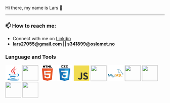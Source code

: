 Hi there, my name is Lars 👋

<!-- <hr> -->

***

<h3> 📫 How to reach me:</h3> 


* Connect with me on [Linkdin](https://www.linkedin.com/in/lars-roberbuell)
* **lars27055@gmail.com || s341899@oslomet.no**

<h3> Language and Tools </h3>

[<img src= "https://raw.githubusercontent.com/devicons/devicon/master/icons/java/java-original.svg" width="50" height="50">](https://www.java.com/en/)
[<img src= "https://upload.wikimedia.org/wikipedia/commons/thumb/0/0a/Python.svg/800px-Python.svg.png" width="50" height="50">](https://www.python.org/)
[<img src= "https://raw.githubusercontent.com/devicons/devicon/master/icons/html5/html5-original-wordmark.svg" width="50" height="50">](https://www.w3.org/html/)
[<img src= "https://raw.githubusercontent.com/github/explore/80688e429a7d4ef2fca1e82350fe8e3517d3494d/topics/css/css.png" width="50" height="50">](https://www.w3.org/Style/CSS/)
[<img src= "https://raw.githubusercontent.com/devicons/devicon/master/icons/javascript/javascript-original.svg" width="50" height="50">](https://developer.mozilla.org/en-US/docs/Web/JavaScript/)
[<img src= "https://upload.wikimedia.org/wikipedia/commons/thumb/3/35/Tux.svg/1200px-Tux.svg.png" width="50" height="50">](https://www.linux.org/)
[<img src= "https://raw.githubusercontent.com/devicons/devicon/master/icons/mysql/mysql-original-wordmark.svg" width="50" height="50">](https://www.mysql.com/)
[<img src= "https://miro.medium.com/max/336/1*glD7bNJG3SlO0_xNmSGPcQ.png" width="50" height="50">](https://www.docker.com/)
[<img src= "https://miro.medium.com/max/766/1*Yf48dlC5RhXYPV3gLeaLdg.png" width="50" height="50">](https://git-scm.com/)
[<img src= "https://external-preview.redd.it/V77U-n3OuvNr2I14hRYUcyXBJ1C9dEMV3HUt3dAIViw.png?auto=webp&s=20d05cf394bd203741ddfdffa904af94fdd90544" width="50" height="50">](https://www.gnu.org/software/bash/)
[<img src= "https://upload.wikimedia.org/wikipedia/commons/thumb/2/21/Matlab_Logo.png/800px-Matlab_Logo.png" width="50" height="50">](https://se.mathworks.com/products/matlab.html/)
